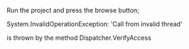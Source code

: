 Run the project and press the browse button;

System.InvalidOperationException: 'Call from invalid thread'

is thrown by the method Dispatcher.VerifyAccess
